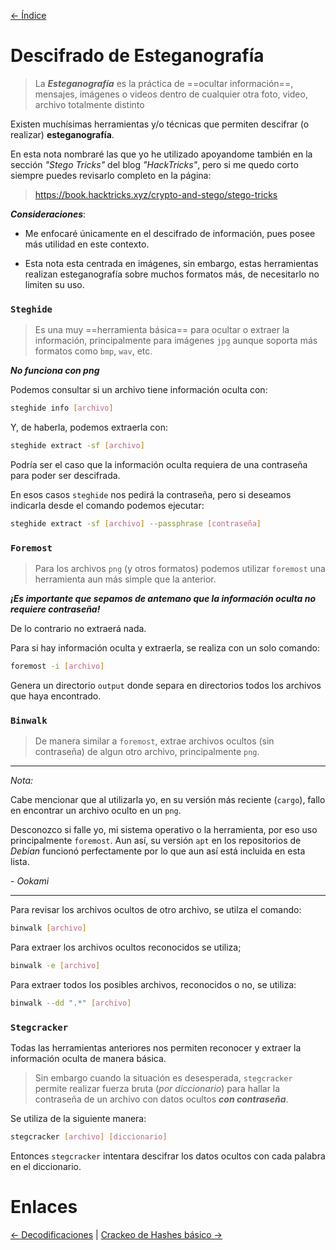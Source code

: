 [<- Índice](../Pentesting.md)
# Descifrado de Esteganografía

> La ***Esteganografía*** es la práctica de ==ocultar información==, mensajes, imágenes o videos dentro de cualquier otra foto, video, archivo totalmente distinto

Existen muchísimas herramientas y/o técnicas que permiten descifrar (o realizar) **esteganografía**.

En esta nota nombraré las que yo he utilizado apoyandome también en la sección *"Stego Tricks"* del blog *"HackTricks"*, pero si me quedo corto siempre puedes revisarlo completo en la página:

> https://book.hacktricks.xyz/crypto-and-stego/stego-tricks

***Consideraciones***:

- Me enfocaré únicamente en el descifrado de información, pues posee más utilidad en este contexto.

- Esta nota esta centrada en imágenes, sin embargo, estas herramientas realizan esteganografía sobre muchos formatos más, de necesitarlo no limiten su uso.

### `Steghide`

> Es una muy ==herramienta básica== para ocultar o extraer la información, principalmente para imágenes `jpg` aunque soporta más formatos como `bmp`, `wav`, etc.

***No funciona con png***

Podemos consultar si un archivo tiene información oculta con:

```bash
steghide info [archivo]
```

Y, de haberla, podemos extraerla con:

```bash
steghide extract -sf [archivo]
```

Podría ser el caso que la información oculta requiera de una contraseña para poder ser descifrada.

En esos casos `steghide` nos pedirá la contraseña, pero si deseamos indicarla desde el comando podemos ejecutar:

```bash
steghide extract -sf [archivo] --passphrase [contraseña]
```

### `Foremost`

> Para los archivos `png` (y otros formatos) podemos utilizar `foremost` una herramienta aun más simple que la anterior.

***¡Es importante que sepamos de antemano que la información oculta no requiere contraseña!***

De lo contrario no extraerá nada.

Para si hay información oculta y extraerla, se realiza con un solo comando:

```bash
foremost -i [archivo]
```

Genera un directorio `output` donde separa en directorios todos los archivos que haya encontrado.

### `Binwalk`

> De manera similar a `foremost`, extrae archivos ocultos (sin contraseña) de algun otro archivo, principalmente `png`.

---
*Nota:*

Cabe mencionar que al utilizarla yo, en su versión más reciente (`cargo`), fallo en encontrar un archivo oculto en un `png`.

Desconozco si falle yo, mi sistema operativo o la herramienta, por eso uso principalmente `foremost`. Aun así, su versión `apt` en los repositorios de *Debian* funcionó perfectamente por lo que aun así está incluida en esta lista.

\- *Ookami*

---

Para revisar los archivos ocultos de otro archivo, se utilza el comando:

```bash
binwalk [archivo]
```

Para extraer los archivos ocultos reconocidos se utiliza;

```bash
binwalk -e [archivo]
```

Para extraer todos los posibles archivos, reconocidos o no, se utiliza:

```bash
binwalk --dd ".*" [archivo]
```

### `Stegcracker`

Todas las herramientas anteriores nos permiten reconocer y extraer la información oculta de manera básica.

> Sin embargo cuando la situación es desesperada, `stegcracker` permite realizar fuerza bruta (*por diccionario*) para hallar la contraseña de un archivo con datos ocultos ***con contraseña***.

Se utiliza de la siguiente manera:

```bash
stegcracker [archivo] [diccionario]
```

Entonces `stegcracker` intentara descifrar los datos ocultos con cada palabra en el diccionario.

# Enlaces

[<- Decodificaciones](Decodificaciones.md) | [Crackeo de Hashes básico ->](HashCrackingBasico.md)